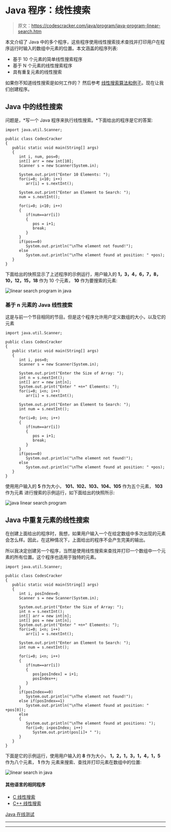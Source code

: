 # Java 程序：线性搜索

> 原文：<https://codescracker.com/java/program/java-program-linear-search.htm>

本文介绍了 Java 中的多个程序，这些程序使用线性搜索技术查找并打印用户在程序运行时输入的数组中元素的位置。本文涵盖的程序列表:

*   基于 10 个元素的简单线性搜索程序
*   基于 N 个元素的线性搜索程序
*   具有重复元素的线性搜索

如果你不知道线性搜索是如何工作的？
然后参考 [线性搜索算法和例子](/computer-fundamental/linear-search.htm)。现在让我们创建程序。

## Java 中的线性搜索

问题是，*写一个 Java 程序来执行线性搜索。*下面给出的程序是它的答案:

```
import java.util.Scanner;

public class CodesCracker
{
   public static void main(String[] args)
   {
      int i, num, pos=0;
      int[] arr = new int[10];
      Scanner s = new Scanner(System.in);

      System.out.print("Enter 10 Elements: ");
      for(i=0; i<10; i++)
         arr[i] = s.nextInt();

      System.out.print("Enter an Element to Search: ");
      num = s.nextInt();

      for(i=0; i<10; i++)
      {
         if(num==arr[i])
         {
            pos = i+1;
            break;
         }
      }
      if(pos==0)
         System.out.println("\nThe element not found!");
      else
         System.out.println("\nThe element found at position: " +pos);
   }
}
```

下面给出的快照显示了上述程序的示例运行，用户输入的 **1，3，4，6，7，8，10，12，15，18** 作为 10 个元素， **10** 作为要搜索的元素:

![linear search program in java](img/b5c910a46f8cd8fab6c8c6feb27a3342.png)

### 基于 n 元素的 Java 线性搜索

这是与前一个节目相同的节目。但是这个程序允许用户定义数组的大小，以及它的元素

```
import java.util.Scanner;

public class CodesCracker
{
   public static void main(String[] args)
   {
      int i, pos=0;
      Scanner s = new Scanner(System.in);

      System.out.print("Enter the Size of Array: ");
      int n = s.nextInt();
      int[] arr = new int[n];
      System.out.print("Enter " +n+" Elements: ");
      for(i=0; i<n; i++)
         arr[i] = s.nextInt();

      System.out.print("Enter an Element to Search: ");
      int num = s.nextInt();

      for(i=0; i<n; i++)
      {
         if(num==arr[i])
         {
            pos = i+1;
            break;
         }
      }
      if(pos==0)
         System.out.println("\nThe element not found!");
      else
         System.out.println("\nThe element found at position: " +pos);
   }
}
```

使用用户输入的 **5** 作为大小， **101、102、103、104、105** 作为五个元素， **103** 作为元素 进行搜索的示例运行，如下面给出的快照所示:

![java linear search program](img/17b0d26888c61b4f8c9da6f027e42deb.png)

## Java 中重复元素的线性搜索

在创建上面给出的程序时，我想，如果用户输入一个在给定数组中多次出现的元素会怎么样。因此，在这种情况下，上面给出的程序不会产生完美的输出。

所以我决定创建另一个程序，当然是使用线性搜索来查找并打印一个数组中一个元素的所有位置。这个程序也适用于独特的元素。

```
import java.util.Scanner;

public class CodesCracker
{
   public static void main(String[] args)
   {
      int i, posIndex=0;
      Scanner s = new Scanner(System.in);

      System.out.print("Enter the Size of Array: ");
      int n = s.nextInt();
      int[] arr = new int[n];
      int[] pos = new int[n];
      System.out.print("Enter " +n+" Elements: ");
      for(i=0; i<n; i++)
         arr[i] = s.nextInt();

      System.out.print("Enter an Element to Search: ");
      int num = s.nextInt();

      for(i=0; i<n; i++)
      {
         if(num==arr[i])
         {
            pos[posIndex] = i+1;
            posIndex++;
         }
      }
      if(posIndex==0)
         System.out.println("\nThe element not found!");
      else if(posIndex==1)
         System.out.println("\nThe element found at position: " +pos[0]);
      else
      {
         System.out.println("\nThe element found at positions: ");
         for(i=0; i<posIndex; i++)
            System.out.print(pos[i]+ " ");
      }
   }
}
```

下面是它的示例运行，使用用户输入的 **8** 作为大小， **1，2，1，3，1，4，1，5** 作为八个元素， **1** 作为 元素来搜索、查找并打印元素在数组中的位置:

![linear search in java](img/83ffe787df5784d9f793e733a31877cd.png)

#### 其他语言的相同程序

*   [C 线性搜索](/c/program/c-program-linear-search.htm)
*   [C++ 线性搜索](/cpp/program/cpp-program-linear-search.htm)

[Java 在线测试](/exam/showtest.php?subid=1)

* * *

* * *